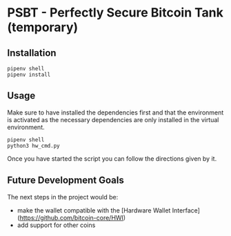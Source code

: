 # PSBT - Perfectly Secure Bitcoin Tank (temporary)
## Installation
    pipenv shell
    pipenv install
  
## Usage
Make sure to have installed the dependencies first and that the environment is activated as the necessary dependencies are only installed in the virtual environment.

    pipenv shell
    python3 hw_cmd.py
    
Once you have started the script you can follow the directions given by it.

## Future Development Goals
The next steps in the project would be:
 - make the wallet compatible with the [Hardware Wallet Interface] (https://github.com/bitcoin-core/HWI)
 - add support for other coins

